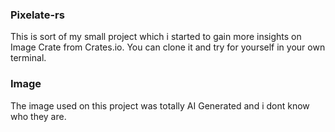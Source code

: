 ### Pixelate-rs
This is sort of my small project which i started to gain more insights on Image Crate from Crates.io. You can clone it and try for yourself in your own terminal.

### Image
The image used on this project was totally AI Generated and i dont know who they are. 
